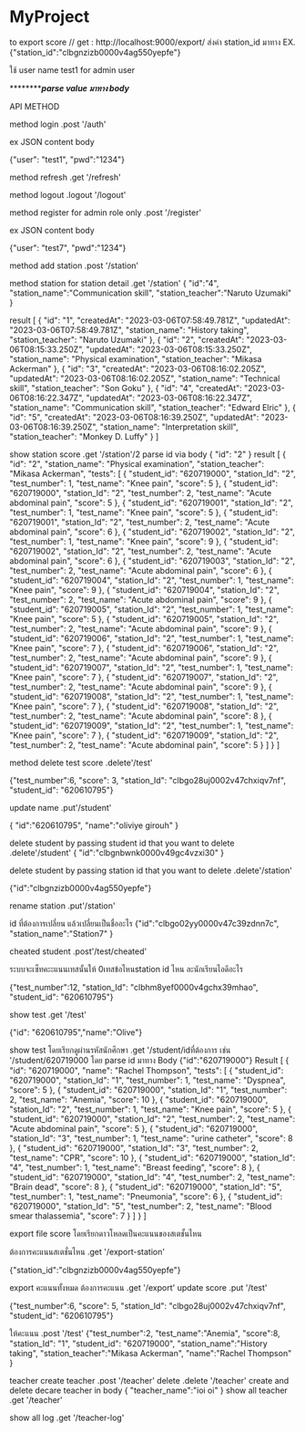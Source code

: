 # MyProject


to export score //
get : http://localhost:9000/export/
ส่งค่า station_id มาทาง <body>
 EX. {"station_id":"clbgnzizb0000v4ag550yepfe"}
  
  
ใช้ user name test1 for admin user
  
  
  
 ***************parse value มาทาง body*******
 
 API METHOD
 
 
 method login .post '/auth'
 
 
ex JSON content body
 
{"user": "test1",
"pwd":"1234"}
 
 
method refresh .get '/refresh'
 
 
method logout .logout '/logout'
 
 
method register for admin role only .post '/register'
 
 
ex JSON content body
 
{"user": "test7",
"pwd":"1234"}

 method add station .post '/station'
 
method station for station detail .get '/station'
 {
  "id":"4",
  "station_name":"Communication skill",
  "station_teacher":"Naruto Uzumaki"
}
 
 
 result
 [
  {
    "id": "1",
    "createdAt": "2023-03-06T07:58:49.781Z",
    "updatedAt": "2023-03-06T07:58:49.781Z",
    "station_name": "History taking",
    "station_teacher": "Naruto Uzumaki"
  },
  {
    "id": "2",
    "createdAt": "2023-03-06T08:15:33.250Z",
    "updatedAt": "2023-03-06T08:15:33.250Z",
    "station_name": "Physical examination",
    "station_teacher": "Mikasa Ackerman"
  },
  {
    "id": "3",
    "createdAt": "2023-03-06T08:16:02.205Z",
    "updatedAt": "2023-03-06T08:16:02.205Z",
    "station_name": "Technical skill",
    "station_teacher": "Son Goku"
  },
  {
    "id": "4",
    "createdAt": "2023-03-06T08:16:22.347Z",
    "updatedAt": "2023-03-06T08:16:22.347Z",
    "station_name": "Communication skill",
    "station_teacher": "Edward Elric"
  },
  {
    "id": "5",
    "createdAt": "2023-03-06T08:16:39.250Z",
    "updatedAt": "2023-03-06T08:16:39.250Z",
    "station_name": "Interpretation skill",
    "station_teacher": "Monkey D. Luffy"
  }
]

 show station score .get '/station'/2
 parse id via body
 {
  "id": "2"
}
 result
 [
  {
    "id": "2",
    "station_name": "Physical examination",
    "station_teacher": "Mikasa Ackerman",
    "tests": [
      {
        "student_id": "620719000",
        "station_Id": "2",
        "test_number": 1,
        "test_name": "Knee pain",
        "score": 5
      },
      {
        "student_id": "620719000",
        "station_Id": "2",
        "test_number": 2,
        "test_name": "Acute abdominal pain",
        "score": 5
      },
      {
        "student_id": "620719001",
        "station_Id": "2",
        "test_number": 1,
        "test_name": "Knee pain",
        "score": 5
      },
      {
        "student_id": "620719001",
        "station_Id": "2",
        "test_number": 2,
        "test_name": "Acute abdominal pain",
        "score": 6
      },
      {
        "student_id": "620719002",
        "station_Id": "2",
        "test_number": 1,
        "test_name": "Knee pain",
        "score": 9
      },
      {
        "student_id": "620719002",
        "station_Id": "2",
        "test_number": 2,
        "test_name": "Acute abdominal pain",
        "score": 6
      },
      {
        "student_id": "620719003",
        "station_Id": "2",
        "test_number": 2,
        "test_name": "Acute abdominal pain",
        "score": 6
      },
      {
        "student_id": "620719004",
        "station_Id": "2",
        "test_number": 1,
        "test_name": "Knee pain",
        "score": 9
      },
      {
        "student_id": "620719004",
        "station_Id": "2",
        "test_number": 2,
        "test_name": "Acute abdominal pain",
        "score": 9
      },
      {
        "student_id": "620719005",
        "station_Id": "2",
        "test_number": 1,
        "test_name": "Knee pain",
        "score": 5
      },
      {
        "student_id": "620719005",
        "station_Id": "2",
        "test_number": 2,
        "test_name": "Acute abdominal pain",
        "score": 9
      },
      {
        "student_id": "620719006",
        "station_Id": "2",
        "test_number": 1,
        "test_name": "Knee pain",
        "score": 7
      },
      {
        "student_id": "620719006",
        "station_Id": "2",
        "test_number": 2,
        "test_name": "Acute abdominal pain",
        "score": 9
      },
      {
        "student_id": "620719007",
        "station_Id": "2",
        "test_number": 1,
        "test_name": "Knee pain",
        "score": 7
      },
      {
        "student_id": "620719007",
        "station_Id": "2",
        "test_number": 2,
        "test_name": "Acute abdominal pain",
        "score": 9
      },
      {
        "student_id": "620719008",
        "station_Id": "2",
        "test_number": 1,
        "test_name": "Knee pain",
        "score": 7
      },
      {
        "student_id": "620719008",
        "station_Id": "2",
        "test_number": 2,
        "test_name": "Acute abdominal pain",
        "score": 8
      },
      {
        "student_id": "620719009",
        "station_Id": "2",
        "test_number": 1,
        "test_name": "Knee pain",
        "score": 7
      },
      {
        "student_id": "620719009",
        "station_Id": "2",
        "test_number": 2,
        "test_name": "Acute abdominal pain",
        "score": 5
      }
    ]
  }
]
 
 
  
method delete test score .delete'/test'
  
{"test_number":6,
"score": 3,
"station_Id": "clbgo28uj0002v47chxiqv7nf",
"student_id": "620610795"} 

update name .put'/student'
  
{
  "id":"620610795",
  "name":"oliviye girouh"
}
  
delete student by passing student id that you want to delete .delete'/student'
{
  "id":"clbgnbwnk0000v49gc4vzxi30" 
}
  
delete student by passing station id that you want to delete .delete'/station'
  
{"id":"clbgnzizb0000v4ag550yepfe"}
  

rename station .put'/station'
  
id ที่ต้องการเปลี่ยน แล้วเปลี่ยนเป็นชื่ออะไร
{"id":"clbgo02yy0000v47c39zdnn7c",
  "station_name":"Station7"
}

cheated student .post'/test/cheated'
  
ระบบจะเซ็ทคะะแนนเทสนั้นให้ 0เทสข้อไหนstation id ไหน ละนักเรียนไอดีอะไร
  
{"test_number":12,
"station_Id": "clbhm8yef0000v4gchx39mhao",
"student_id": "620610795"}


show test .get '/test'
  
{"id": "620610795","name":"Olive"}

show test โดยเรียกดูผ่านรหัสนักศึกษา .get '/student/idที่ต้องการ
เช่น '/student/620719000
 โดย parse id มาทาง Body
 {"id":"620719000"}
 Result 
 [
  {
    "id": "620719000",
    "name": "Rachel Thompson",
    "tests": [
      {
        "student_id": "620719000",
        "station_Id": "1",
        "test_number": 1,
        "test_name": "Dyspnea",
        "score": 5
      },
      {
        "student_id": "620719000",
        "station_Id": "1",
        "test_number": 2,
        "test_name": "Anemia",
        "score": 10
      },
      {
        "student_id": "620719000",
        "station_Id": "2",
        "test_number": 1,
        "test_name": "Knee pain",
        "score": 5
      },
      {
        "student_id": "620719000",
        "station_Id": "2",
        "test_number": 2,
        "test_name": "Acute abdominal pain",
        "score": 5
      },
      {
        "student_id": "620719000",
        "station_Id": "3",
        "test_number": 1,
        "test_name": "urine catheter",
        "score": 8
      },
      {
        "student_id": "620719000",
        "station_Id": "3",
        "test_number": 2,
        "test_name": "CPR",
        "score": 10
      },
      {
        "student_id": "620719000",
        "station_Id": "4",
        "test_number": 1,
        "test_name": "Breast feeding",
        "score": 8
      },
      {
        "student_id": "620719000",
        "station_Id": "4",
        "test_number": 2,
        "test_name": "Brain dead",
        "score": 8
      },
      {
        "student_id": "620719000",
        "station_Id": "5",
        "test_number": 1,
        "test_name": "Pneumonia",
        "score": 6
      },
      {
        "student_id": "620719000",
        "station_Id": "5",
        "test_number": 2,
        "test_name": "Blood smear thalassemia",
        "score": 7
      }
    ]
  }
]
 
 

export file score โดยเรียกดาวโหลดเป็นคะแนนของสเตชั้นไหน
  
ต้องการคะแนนสเตชั่นไหน .get '/export-station'
  
{"station_id":"clbgnzizb0000v4ag550yepfe"}

 export คะแนนทั้งหมด
 ต้องการคะแนน .get '/export'
update score .put '/test'
  
{"test_number":6,
"score": 5,
"station_Id": "clbgo28uj0002v47chxiqv7nf",
"student_id": "620610795"}


ให้คะแนน .post '/test'
{"test_number":2,
"test_name":"Anemia",
"score":8,
"station_Id": "1",
"student_id": "620719000",
"station_name":"History taking",
"station_teacher":"Mikasa Ackerman",
"name":"Rachel Thompson"
}

 
teacher 
 create teacher .post '/teacher'
 delete .delete '/teacher'
 create and delete decare teacher in body 
 {
"teacher_name":"ioi oi"
}
 show all teacher .get '/teacher' 
 
 
 show all log
 .get '/teacher-log'
 
 
